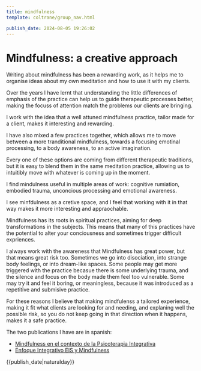 ```yaml
---
title: mindfulness
template: coltrane/group_nav.html

publish_date: 2024-08-05 19:26:02
---
```

# Mindfulness: a creative approach

Writing about mindfulness has been a rewarding work, as it helps  me to organise ideas about my own meditation and how to use it with my clients. 

Over the years I have lernt that understanding the little differences of emphasis of the practice can help us to guide therapeutic processes better, making the focuss of attention match the problems our clients are bringing.

I work with the idea that a well attuned mindfulness practice, tailor made for a client, makes it interesting and rewarding. 

I have also mixed a few practices together, which allows me to move between a more tranditional mindfulness, towards a focusing emotinal processing, to a body awareness, to an active imagination. 

Every one of these options are coming from different therapeutic traditions, but it is easy to blend them in the same meditation practice, allowing us to intuitibly move with whatever is coming up in the moment. 

I find mindulness useful in multiple areas of work: cognitive rumiation, embodied trauma, unconcious processing and emotional awareness.

I see minfdulness as a cretive space, and I feel that working with it in that way makes it more interesting and appraochable. 

Mindfulness has its roots in spiritual practices, aiming for deep transformations in the subjects. This means that many of this practices have the potential to alter your conciousness and sometimes trigger difficult expriences. 

I always work with the awareness that Mindfulness has great power, but that means great risk too. Sometimes we go into disociation, into strange body feelings, or into dream-like spaces. Some people may get more triggered with the practice becasue there is some underlying trauma, and the silence and focus on the body made them feel too vulnerable. Some may try it and feel it boring, or meaningless, because it was introduced as a repetitive and submisive practice. 

For these reasons I believe that making mindfulenss a tailored experience, making it fit what clients are looking for and needing, and explaning well the possible risk, so you do not keep going in that direction when it happens, makes it a safe practice.


The two publications I have are in spanish:

- [Mindfulness en el contexto de la Psicoterapia Integrativa](https://www.researchgate.net/publication/373101607_PSICOTERAPIA_INTEGRATIVA_EIS_Y_MINDFULNESS)
- [Enfoque Integrativo EIS y Mindfulness](https://www.researchgate.net/publication/280445904_Mindfulness_En_El_Contexto_De_La_Psicoterapia_Integrativa)


{{publish_date|naturalday}}
